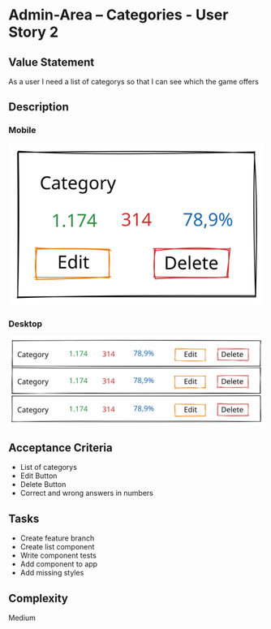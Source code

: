# Admin-Area – Categories - User Story 2

## Value Statement

As a user I need a list of categorys so that I can see which the game offers

## Description

### Mobile

![mobile](userStory002mobile.svg)

### Desktop

![desktop](userStory002desktop.svg)

## Acceptance Criteria

- List of categorys
- Edit Button
- Delete Button
- Correct and wrong answers in numbers

## Tasks

- Create feature branch
- Create list component
- Write component tests
- Add component to app
- Add missing styles

## Complexity

Medium
